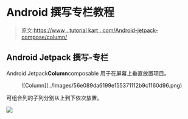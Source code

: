 # Android 撰写专栏教程

> 原文:[https://www . tutorial kart . com/Android-jetpack-compose/column/](https://www.tutorialkart.com/android-jetpack-compose/column/)

## Android Jetpack 撰写-专栏

Android Jetpack**Column**composable 用于在屏幕上垂直放置项目。

<figure class="aligncenter size-large is-resized">![Column](../Images/56e089da6199e155371112b9c1160d96.png)</figure>

可组合列的子列分别从上到下依次放置。

[![](../Images/925da31b32d6bc3827932f6c8afb11bb.png)](https://www.tutorialkart.com/)